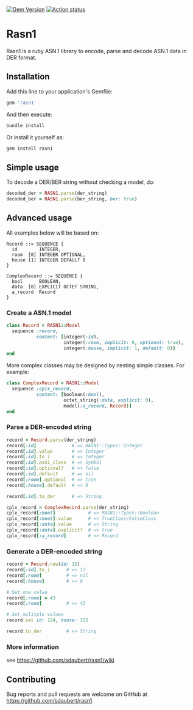 [![Gem Version](https://badge.fury.io/rb/rasn1.svg)](https://badge.fury.io/rb/rasn1)
[![Action status](https://github.com/lemontree55/rasn1/actions/workflows/ci.yml/badge.svg)](https://github.com/lemontree55/rasn1/actions/workflows/ci.yml)

# Rasn1

Rasn1 is a ruby ASN.1 library to encode, parse and decode ASN.1 data in DER format.

## Installation

Add this line to your application's Gemfile:

```ruby
gem 'rasn1'
```

And then execute:

```bash
bundle install
```

Or install it yourself as:

```bash
gem install rasn1
```

## Simple usage

To decode a DER/BER string without checking a model, do:

```ruby
decoded_der = RASN1.parse(der_string)
decoded_ber = RASN1.parse(ber_string, ber: true)
```

## Advanced usage

All examples below will be based on:

```text
Record ::= SEQUENCE {
  id        INTEGER,
  room  [0] INTEGER OPTIONAL,
  house [1] INTEGER DEFAULT 0
}

ComplexRecord ::= SEQUENCE {
  bool      BOOLEAN,
  data  [0] EXPLICIT OCTET STRING,
  a_record  Record
}
```

### Create a ASN.1 model

```ruby
class Record < RASN1::Model
  sequence :record,
           content: [integer(:id),
                     integer(:room, implicit: 0, optional: true),
                     integer(:house, implicit: 1, default: 0)]
end
```

More complex classes may be designed by nesting simple classes. For example:

```ruby
class ComplexRecord < RASN1::Model
  sequence :cplx_record,
           content: [boolean(:bool),
                     octet_string(:data, explicit: 0),
                     model(:a_record, Record)]
end
```

### Parse a DER-encoded string

```ruby
record = Record.parse(der_string)
record[:id]             # => RASN1::Types::Integer
record[:id].value       # => Integer
record[:id].to_i        # => Integer
record[:id].asn1_class  # => Symbol
record[:id].optional?   # => false
record[:id].default     # => nil
record[:room].optional  # => true
record[:house].default  # => 0

record[:id].to_der      # => String

cplx_record = ComplexRecord.parse(der_string)
cplx_record[:bool]            # => RASN1::Types::Boolean
cplx_record[:bool].value      # => TrueClass/FalseClass
cplx_record[:data].value      # => String
cplx_record[:data].explicit?  # => true
cplx_record[:a_record]        # => Record
```

### Generate a DER-encoded string

```ruby
record = Record.new(id: 12)
record[:id].to_i      # => 12
record[:room]         # => nil
record[:house]        # => 0

# Set one value
record[:room] = 43
record[:room]         # => 43

# Set mulitple values
record.set id: 124, house: 155

record.to_der         # => String
```

### More information

see <https://github.com/sdaubert/rasn1/wiki>

## Contributing

Bug reports and pull requests are welcome on GitHub at <https://github.com/sdaubert/rasn1>.
